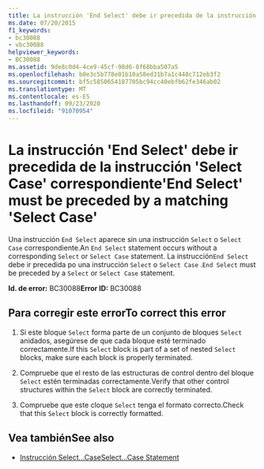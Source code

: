 ```yaml
---
title: La instrucción 'End Select' debe ir precedida de la instrucción 'Select Case' correspondiente
ms.date: 07/20/2015
f1_keywords:
- bc30088
- vbc30088
helpviewer_keywords:
- BC30088
ms.assetid: 9de8c0d4-4ce9-45cf-98d6-8f68bba507a5
ms.openlocfilehash: b0e3c5b778e01b10a58ed31b7a1c448c712eb3f2
ms.sourcegitcommit: bf5c5850654187705bc94cc40ebfb62fe346ab02
ms.translationtype: MT
ms.contentlocale: es-ES
ms.lasthandoff: 09/23/2020
ms.locfileid: "91070954"
---
```

# <a name="end-select-must-be-preceded-by-a-matching-select-case"></a><span data-ttu-id="488f3-102">La instrucción 'End Select' debe ir precedida de la instrucción 'Select Case' correspondiente</span><span class="sxs-lookup"><span data-stu-id="488f3-102">'End Select' must be preceded by a matching 'Select Case'</span></span>

<span data-ttu-id="488f3-103">Una instrucción `End Select` aparece sin una instrucción `Select` o `Select Case` correspondiente.</span><span class="sxs-lookup"><span data-stu-id="488f3-103">An `End Select` statement occurs without a corresponding `Select` or `Select Case` statement.</span></span> <span data-ttu-id="488f3-104">La instrucción`End Select` debe ir precedida po una instrucción `Select` o `Select Case` .</span><span class="sxs-lookup"><span data-stu-id="488f3-104">`End Select` must be preceded by a `Select` or `Select Case` statement.</span></span>  
  
 <span data-ttu-id="488f3-105">**Id. de error:** BC30088</span><span class="sxs-lookup"><span data-stu-id="488f3-105">**Error ID:** BC30088</span></span>  
  
## <a name="to-correct-this-error"></a><span data-ttu-id="488f3-106">Para corregir este error</span><span class="sxs-lookup"><span data-stu-id="488f3-106">To correct this error</span></span>  
  
1. <span data-ttu-id="488f3-107">Si este bloque `Select` forma parte de un conjunto de bloques `Select` anidados, asegúrese de que cada bloque esté terminado correctamente.</span><span class="sxs-lookup"><span data-stu-id="488f3-107">If this `Select` block is part of a set of nested `Select` blocks, make sure each block is properly terminated.</span></span>  
  
2. <span data-ttu-id="488f3-108">Compruebe que el resto de las estructuras de control dentro del bloque `Select` estén terminadas correctamente.</span><span class="sxs-lookup"><span data-stu-id="488f3-108">Verify that other control structures within the `Select` block are correctly terminated.</span></span>  
  
3. <span data-ttu-id="488f3-109">Compruebe que este cloque `Select` tenga el formato correcto.</span><span class="sxs-lookup"><span data-stu-id="488f3-109">Check that this `Select` block is correctly formatted.</span></span>  
  
## <a name="see-also"></a><span data-ttu-id="488f3-110">Vea también</span><span class="sxs-lookup"><span data-stu-id="488f3-110">See also</span></span>

- [<span data-ttu-id="488f3-111">Instrucción Select...Case</span><span class="sxs-lookup"><span data-stu-id="488f3-111">Select...Case Statement</span></span>](../language-reference/statements/select-case-statement.md)
